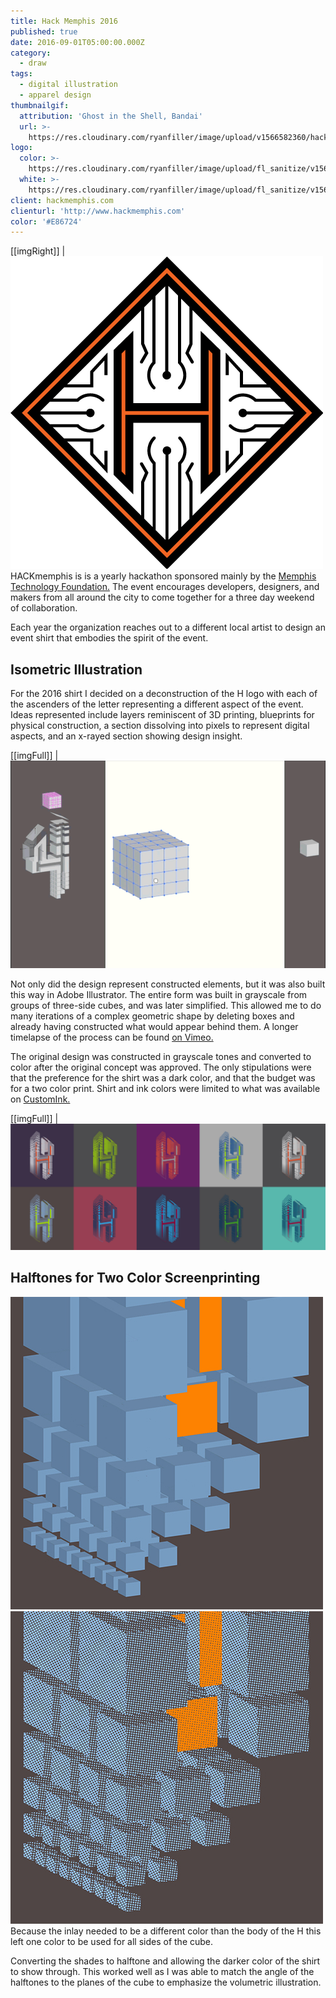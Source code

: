 ```yaml
---
title: Hack Memphis 2016
published: true
date: 2016-09-01T05:00:00.000Z
category:
  - draw
tags:
  - digital illustration
  - apparel design
thumbnailgif:
  attribution: 'Ghost in the Shell, Bandai'
  url: >-
    https://res.cloudinary.com/ryanfiller/image/upload/v1566582360/hack-memphis/ghost-in-the-shell_pmalhr.gif
logo:
  color: >-
    https://res.cloudinary.com/ryanfiller/image/upload/fl_sanitize/v1566581849/hack-memphis/hack-memphis-logo-color_wkgrm1.svg
  white: >-
    https://res.cloudinary.com/ryanfiller/image/upload/fl_sanitize/v1566581849/hack-memphis/hack-memphis-logo-color_wkgrm1.svg
client: hackmemphis.com
clienturl: 'http://www.hackmemphis.com'
color: '#E86724'
---
```


<!-- TODO right, small class -->
[[imgRight]]
| ![Hack Memphis Logo](../../images/uploads/hack-memphis-logo.png)
HACKmemphis is is a yearly hackathon sponsored mainly by the <a href="http://www.memphistechnology.org/" >Memphis Technology Foundation.</a> The event encourages developers, designers, and makers from all around the city to come together for a three day weekend of collaboration.

Each year the organization reaches out to a different local artist to design an event shirt that embodies the spirit of the event.

## Isometric Illustration

For the 2016 shirt I decided on a deconstruction of the H logo with each of the ascenders of the letter representing a different aspect of the event. Ideas represented include layers reminiscent of 3D printing, blueprints for physical construction, a section dissolving into pixels to represent digital aspects, and an x-rayed section showing design insight.

[[imgFull]]
| ![Geometry Gif](../../images/uploads/hack-memphis-geometry.gif)

Not only did the design represent constructed elements, but it was also built this way in Adobe Illustrator. The entire form was built in grayscale from groups of three-side cubes, and was later simplified. This allowed me to do many iterations of a complex geometric shape by deleting boxes and already having constructed what would appear behind them. A longer timelapse of the process can be found <a href="https://vimeo.com/231281744" >on Vimeo.</a>

The original design was constructed in grayscale tones and converted to color after the original concept was approved. The only stipulations were that the preference for the shirt was a dark color, and that the budget was for a two color print. Shirt and ink colors were limited to what was available on <a href="https://www.customink.com/products/styles/canvas-tri-blend-t-shirt/242000" taget="_blank">CustomInk.</a>

[[imgFull]]
| ![Color Options](../../images/uploads/hack-memphis-color-options.jpg)

## Halftones for Two Color Screenprinting

<compare-images caption="Halftones" alignment="left">
  <img src="../../images/uploads/hack-memphis-hover-solid.jpg" alt="solid colors" />
  <img src="../../images/uploads/hack-memphis-hover-screen.jpg" alt="color halftone" />
</compare-images>
Because the inlay needed to be a different color than the body of the H this left one color to be used for all sides of the cube.

Converting the shades to halftone and allowing the darker color of the shirt to show through. This worked well as I was able to match the angle of the halftones to the planes of the cube to emphasize the volumetric illustration.
